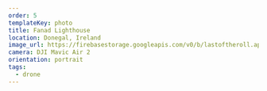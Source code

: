 ```yaml
---
order: 5
templateKey: photo
title: Fanad Lighthouse
location: Donegal, Ireland
image_url: https://firebasestorage.googleapis.com/v0/b/lastoftheroll.appspot.com/o/FanadLighthouse.jpeg?alt=media&token=5c281c52-404f-44af-a450-63ed6ced326f
camera: DJI Mavic Air 2
orientation: portrait
tags:
  - drone
---
```

